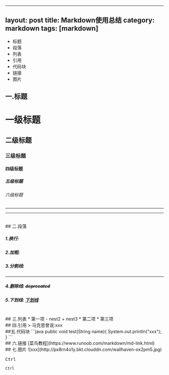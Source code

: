 
---
layout: post
title: Markdown使用总结
category: markdown
tags: [markdown]
---
- 标题
- 段落
- 列表
- 引用
- 代码块
- 链接
- 图片

## 一.标题
# 一级标题
## 二级标题
### 三级标题
#### 四级标题
##### 五级标题
###### 六级标题
***
***
<br>
## 二.段落

##### 1.换行: 
##### 2.加粗: 
##### 3.分割线: 
***
##### 4.删除线: ~~deprecated~~
##### 5.下划线: <u>下划线</u>  
  
<br>
## 三.列表
* 第一项
    - nest2
        + nest3
* 第二项
* 第三项
<br>
## 四.引用
> 马克思曾说:xxx
  

<br>
##五.代码块
```java
public void test(String name){
    System.out.println("xxx");
}
```
<br>
## 六.链接
[菜鸟教程](https://www.runoob.com/markdown/md-link.html)
<br>
## 七.图片
![xxx](http://px8rn4o1y.bkt.clouddn.com/wallhaven-ox2pm5.jpg)
<br>

<kbd>Ctrl</kbd>

`Ctrl`

